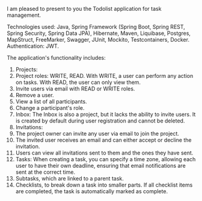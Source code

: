 I am pleased to present to you the Todolist application for task management.

Technologies used: Java, Spring Framework (Spring Boot, Spring REST, Spring Security, Spring Data JPA), Hibernate, Maven, Liquibase, Postgres, MapStruct, FreeMarker, Swagger, JUnit, Mockito, Testcontainers, Docker.
Authentication: JWT.

The application's functionality includes:

1. Projects:
  1. Project roles: WRITE, READ. With WRITE, a user can perform any action on tasks. With READ, the user can only view them.
  2. Invite users via email with READ or WRITE roles.
  3. Remove a user.
  4. View a list of all participants.
  5. Change a participant's role.
2. Inbox: The Inbox is also a project, but it lacks the ability to invite users. It is created by default during user registration and cannot be deleted.
3. Invitations:
  1. The project owner can invite any user via email to join the project.
  2. The invited user receives an email and can either accept or decline the invitation.
  3. Users can view all invitations sent to them and the ones they have sent.
4. Tasks: When creating a task, you can specify a time zone, allowing each user to have their own deadline, ensuring that email notifications are sent at the correct time.
5. Subtasks, which are linked to a parent task.
6. Checklists, to break down a task into smaller parts. If all checklist items are completed, the task is automatically marked as complete.
